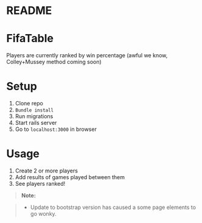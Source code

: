 # README

FifaTable
===================
Players are currently ranked by win percentage (awful we know, Colley+Mussey method coming soon)

# Setup
 1. Clone repo
 2. `Bundle install`
 3. Run migrations
 4. Start rails server
 5. Go to `localhost:3000` in browser

# Usage
 1. Create 2 or more players
 2. Add results of games played between them
 3. See players ranked!

 > **Note:**

 > - Update to bootstrap version has caused a some page elements to go wonky.

